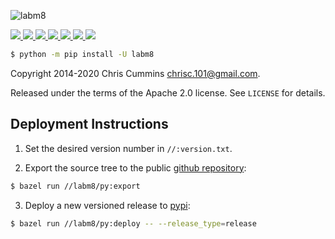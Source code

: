 ![labm8](https://raw.github.com/ChrisCummins/labm8/master/labm8/labm8.jpg)

<!-- downloads counter -->
<a href="https://github.com/ChrisCummins/labm8">
  <img src="https://pepy.tech/badge/labm8">
</a>
<!-- pypi version -->
<a href="https://badge.fury.io/py/labm8">
    <img src="https://img.shields.io/pypi/v/labm8.svg?color=brightgreen">
</a>
<!-- Better code -->
<a href="https://bettercodehub.com/results/ChrisCummins/labm8">
  <img src="https://bettercodehub.com/edge/badge/ChrisCummins/labm8?branch=master">
</a>
<!-- Travis CI -->
<a href="https://github.com/ChrisCummins/labm8">
  <img src="https://img.shields.io/travis/ChrisCummins/labm8/master.svg">
</a>
<!-- commit counter -->
<a href="https://github.com/ChrisCummins/labm8">
  <img src="https://img.shields.io/github/commit-activity/y/ChrisCummins/labm8.svg?color=yellow">
</a>
<!-- repo size -->
<a href="https://github.com/ChrisCummins/labm8">
    <img src="https://img.shields.io/github/repo-size/ChrisCummins/labm8.svg">
</a>
<!-- license -->
<a href="https://tldrlegal.com/license/apache-license-2.0-(apache-2.0)">
  <img src="https://img.shields.io/badge/license-Apache%202.0-blue.svg?color=brightgreen">
</a>

```sh
$ python -m pip install -U labm8
```

Copyright 2014-2020 Chris Cummins <chrisc.101@gmail.com>.

Released under the terms of the Apache 2.0 license. See
`LICENSE` for details.


## Deployment Instructions

1. Set the desired version number in `//:version.txt`.

2. Export the source tree to the public [github repository](https://github.com/ChrisCummins/labm8):

```sh
$ bazel run //labm8/py:export
```

3. Deploy a new versioned release to [pypi](https://pypi.org/project/labm8/):

```sh
$ bazel run //labm8/py:deploy -- --release_type=release
```
